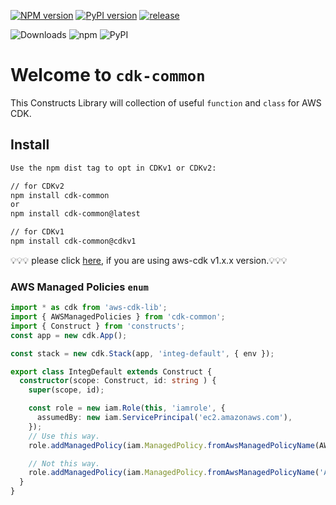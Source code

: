 [![NPM version](https://badge.fury.io/js/cdk-common.svg)](https://badge.fury.io/js/cdk-common)
[![PyPI version](https://badge.fury.io/py/cdk-common.svg)](https://badge.fury.io/py/cdk-common)
[![release](https://github.com/neilkuan/cdk-common/actions/workflows/release.yml/badge.svg)](https://github.com/neilkuan/cdk-common/actions/workflows/release.yml)

![Downloads](https://img.shields.io/badge/-DOWNLOADS:-brightgreen?color=gray)
![npm](https://img.shields.io/npm/dt/cdk-common?label=npm&color=orange)
![PyPI](https://img.shields.io/pypi/dm/cdk-common?label=pypi&color=blue)

# Welcome to `cdk-common`
This Constructs Library will collection of useful `function` and `class` for AWS CDK.

## Install
```bash
Use the npm dist tag to opt in CDKv1 or CDKv2:

// for CDKv2
npm install cdk-common
or
npm install cdk-common@latest

// for CDKv1
npm install cdk-common@cdkv1
```

💡💡💡 please click [here](https://github.com/neilkuan/cdk-common/tree/cdkv1#readme), if you are using aws-cdk v1.x.x version.💡💡💡

### AWS Managed Policies `enum`
```ts
import * as cdk from 'aws-cdk-lib';
import { AWSManagedPolicies } from 'cdk-common';
import { Construct } from 'constructs';
const app = new cdk.App();

const stack = new cdk.Stack(app, 'integ-default', { env });

export class IntegDefault extends Construct {
  constructor(scope: Construct, id: string ) {
    super(scope, id);

    const role = new iam.Role(this, 'iamrole', {
      assumedBy: new iam.ServicePrincipal('ec2.amazonaws.com'),
    });
    // Use this way.
    role.addManagedPolicy(iam.ManagedPolicy.fromAwsManagedPolicyName(AWSManagedPolicies.AMAZON_SSM_MANAGED_INSTANCE_CORE));

    // Not this way.
    role.addManagedPolicy(iam.ManagedPolicy.fromAwsManagedPolicyName('AmazonSSMManagedInstanceCore'));
  }
}

```